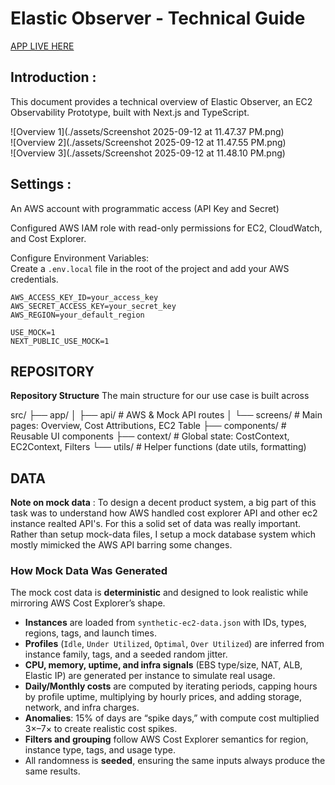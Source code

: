 # Elastic Observer - Technical Guide

[APP LIVE HERE](https://tracer-dashboard-orcin.vercel.app/)

## Introduction :

This document provides a technical overview of Elastic Observer, an EC2 Observability Prototype, built with Next.js and TypeScript.

![Overview 1](./assets/Screenshot 2025-09-12 at 11.47.37 PM.png)  
![Overview 2](./assets/Screenshot 2025-09-12 at 11.47.55 PM.png)  
![Overview 3](./assets/Screenshot 2025-09-12 at 11.48.10 PM.png)

## Settings :

An AWS account with programmatic access (API Key and Secret)

Configured AWS IAM role with read-only permissions for EC2, CloudWatch, and Cost Explorer.

Configure Environment Variables:  
Create a `.env.local` file in the root of the project and add your AWS credentials.

```env
AWS_ACCESS_KEY_ID=your_access_key
AWS_SECRET_ACCESS_KEY=your_secret_key
AWS_REGION=your_default_region

USE_MOCK=1
NEXT_PUBLIC_USE_MOCK=1
```

## REPOSITORY

**Repository Structure**
The main structure for our use case is built across

src/
├── app/
│ ├── api/ # AWS & Mock API routes
│ └── screens/ # Main pages: Overview, Cost Attributions, EC2 Table
├── components/ # Reusable UI components
├── context/ # Global state: CostContext, EC2Context, Filters
└── utils/ # Helper functions (date utils, formatting)

## DATA

**Note on mock data** :
To design a decent product system, a big part of this task was to understand how AWS handled cost explorer API and other ec2 instance realted API's. For this a solid set of data was really important. Rather than setup mock-data files, I setup a mock database system which mostly mimicked the AWS API barring some changes.

### How Mock Data Was Generated

The mock cost data is **deterministic** and designed to look realistic while mirroring AWS Cost Explorer’s shape.

-   **Instances** are loaded from `synthetic-ec2-data.json` with IDs, types, regions, tags, and launch times.
-   **Profiles** (`Idle`, `Under Utilized`, `Optimal`, `Over Utilized`) are inferred from instance family, tags, and a seeded random jitter.
-   **CPU, memory, uptime, and infra signals** (EBS type/size, NAT, ALB, Elastic IP) are generated per instance to simulate real usage.
-   **Daily/Monthly costs** are computed by iterating periods, capping hours by profile uptime, multiplying by hourly prices, and adding storage, network, and infra charges.
-   **Anomalies**: 15% of days are “spike days,” with compute cost multiplied 3×–7× to create realistic cost spikes.
-   **Filters and grouping** follow AWS Cost Explorer semantics for region, instance type, tags, and usage type.
-   All randomness is **seeded**, ensuring the same inputs always produce the same results.
